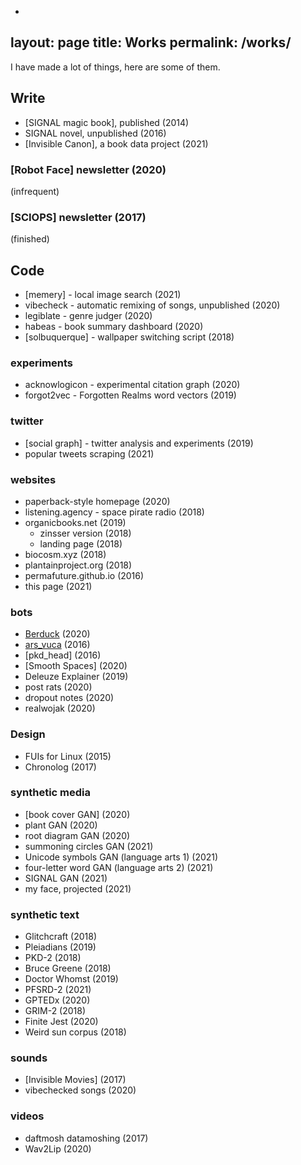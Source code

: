 -
layout: page
title: Works
permalink: /works/
---

I have made a lot of things, here are some of them.


## Write

- [SIGNAL  magic book], published (2014)
- SIGNAL novel, unpublished (2016)
- [Invisible Canon], a book data project (2021)

### [Robot Face] newsletter (2020)
(infrequent)

### [SCIOPS]  newsletter (2017)
(finished)


## Code

- [memery] - local image search (2021)
- vibecheck - automatic remixing of songs, unpublished (2020)
- legiblate - genre judger (2020)
- habeas - book summary dashboard (2020)
- [solbuquerque] - wallpaper switching script (2018)

### experiments
- acknowlogicon - experimental citation graph (2020)
- forgot2vec - Forgotten Realms word vectors (2019)

### twitter
- [social graph] - twitter analysis and experiments (2019)
- popular tweets scraping (2021)

### websites
- paperback-style homepage (2020)
- listening.agency -  space pirate radio (2018)
- organicbooks.net (2019)
  - zinsser version (2018)
  - landing page (2018)
- biocosm.xyz (2018)
- plantainproject.org (2018)
- permafuture.github.io (2016)
- this page (2021)

### bots
- [Berduck](../bots/2020/12/15/Berduck.html)  (2020)
- [ars_vuca](../bots/2016/10/31/VUCA.html) (2016)
- [pkd_head] (2016)
- [Smooth Spaces] (2020)
- Deleuze Explainer  (2019)
- post rats (2020)
- dropout notes (2020)
- realwojak (2020)


### Design
- FUIs for Linux (2015)
- Chronolog  (2017)

### synthetic media
- [book cover GAN] (2020)
- plant GAN (2020)
- root diagram GAN (2020)
- summoning circles GAN (2021)
- Unicode symbols GAN (language arts 1) (2021)
- four-letter word GAN (language arts 2) (2021)
- SIGNAL GAN (2021)
- my face, projected (2021)

### synthetic text
- Glitchcraft (2018)
- Pleiadians (2019)
- PKD-2 (2018)
- Bruce Greene (2018)
- Doctor Whomst (2019)
- PFSRD-2 (2021)
- GPTEDx (2020)
- GRIM-2 (2018)
- Finite Jest (2020)
- Weird sun corpus (2018)


### sounds
- [Invisible Movies] (2017)
- vibechecked songs (2020)

### videos
- daftmosh datamoshing (2017)
- Wav2Lip (2020)

